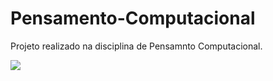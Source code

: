 # Pensamento-Computacional

Projeto realizado na disciplina de Pensamnto Computacional.


![](https://media.tenor.com/pT_eK7L76OEAAAAC/coding-computer-coding.gif)
